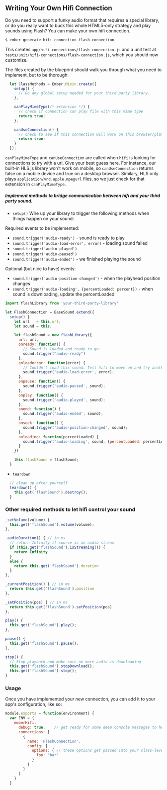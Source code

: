 
## Writing Your Own Hifi Connection

Do you need to support a funky audio format that requires a special library, or do you really want to buck this whole HTML5-only strategy and play sounds using Flash? You can make your own hifi connection.

```sh
$ ember generate hifi-connection flash-connection
```

This creates `app/hifi-connections/flash-connection.js` and a unit test at `tests/unit/hifi-connections/flash-connection.js`, which you should now customize.

The files created by the blueprint should walk you through what you need to implement, but to be thorough:


```javascript
  let ClassMethods = Ember.Mixin.create({
    setup() {
      // Do any global setup needed for your third party library.
    },

    canPlayMimeType(/* extension */) {
      // check if connection can play file with this mime type
      return true;
    },

    canUseConnection() {
      // check to see if this connection will work on this browser/platform
      return true;
    }
  });
```

`canPlayMimeType` and `canUseConnection` are called when `hifi` is looking for connections to try with a url. Give your best guess here. For instance, our built-in HLS.js library won't work on mobile, so `canUseConnection` returns false on a mobile device and true on a desktop browser. Similary, HLS only plays `application/vnd.apple.mpegurl` files, so we just check for that extension in `canPlayMimeType`.

##### Implement methods to bridge communication between hifi and your third party sound.

- `setup()`
Wire up your library to trigger the following methods when things happen on your sound:

Required events to be implemented:
- `sound.trigger('audio-ready')` - sound is ready to play
- `sound.trigger('audio-load-error', error)` - loading sound failed
- `sound.trigger('audio-played')`
- `sound.trigger('audio-paused')`
- `sound.trigger('audio-ended')` - we finished playing the sound

Optional (but nice to have) events:
- `sound.trigger('audio-position-changed')` - when the playhead position changes
- `sound.trigger('audio-loading', {percentLoaded: percent})` - when sound is downloading, update the percentLoaded

```javascript
import flashLibrary from 'your-third-party-library'

let FlashConnection = BaseSound.extend({
  setup() {
    let url   = this.url;
    let sound = this;

    let flashSound = new flashLibrary({
      url: url,
      onready: function() {
        // Sound is loaded and ready to go.
        sound.trigger("audio-ready")
      },
      onloaderror: function(error) {
        // Couldn't load this sound. Tell hifi to move on and try another url/connection
        sound.trigger('audio-load-error', error);
      },
      onpause: function() {
        sound.trigger('audio-paused', sound);
      },
      onplay: function() {
        sound.trigger('audio-played', sound);
      },
      onend: function() {
        sound.trigger('audio-ended', sound);
      },
      onseek: function() {
        sound.trigger('audio-position-changed', sound);
      },
      onloading: function(percentLoaded) {
        sound.trigger('audio-loading', sound, {percentLoaded: percentLoaded});
      }
    })

    this.flashSound = flashSound;
  }
```

- `teardown`

```javascript
  // clean up after yourself
  teardown() {
    this.get('flashSound').destroy();
  }
```

### Other required methods to let hifi control your sound

```javascript
_setVolume(volume) {
  this.get('flashSound').volume(volume);
},

_audioDuration() { // in ms
  // return Infinity if source is an audio stream
  if (this.get('flashSound').isStreaming()) {
    return Infinity
  }
  else {
    return this.get('flashSound').duration    
  }
},

_currentPosition() { // in ms
  return this.get('flashSound').position
},

_setPosition(pos) { // in ms
  return this.get('flashSound').setPosition(pos)
},

play() {
  this.get('flashSound').play();
},

pause() {
  this.get('flashSound').pause();
},

stop() {
  // Stop playback and make sure no more audio is downloading
  this.get('flashSound').stopDownload();
  this.get('flashSound').stop();
}

```

### Usage

Once you have implemented your new connection, you can add it to your app's configuration, like so:

```js
module.exports = function(environment) {
  var ENV = {
    emberHifi:
      debug: true,    // get ready for some deep console messages to help you find your way
      connections: [
        {
          name: 'FlashConnection',
          config: {
            options: { // these options get passed into your class-level setup
              foo: 'bar'
            }
          }
        }
      ]
    }
  }
```
